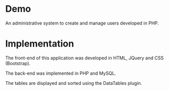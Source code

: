 # Demo

An administrative system to create and manage users developed in PHP.

# Implementation

The front-end of this application was developed in HTML, JQuery and CSS (Bootstrap). 

The back-end was implemented in PHP and MySQL. 

The tables are displayed and sorted using the DataTables plugin.